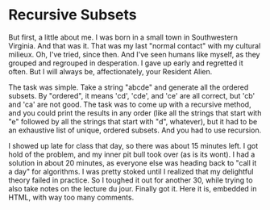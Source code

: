 # Recursive Subsets

But first, a little about me.  I was born in a small town in Southwestern Virginia.  And that was it.  That was my last "normal contact" with my cultural milieux.  Oh, I've tried, since then.  And I've seen humans like myself, as they grouped and regrouped in desperation.  I gave up early and regretted it often.  But I will always be, affectionately, your Resident Alien.

The task was simple.  Take a string "abcde" and generate all the ordered subsets.  By "ordered", it means 'cd', 'cde', and 'ce' are all correct, but 'cb' and 'ca' are not good.  The task was to come up with a recursive method, and you could print the results in any order (like all the strings that start with "e" followed by all the strings that start with "d", whatever), but it had to be an exhaustive list of unique, ordered subsets.  And you had to use recursion.

I showed up late for class that day, so there was about 15 minutes left.  I got hold of the problem, and my inner pit bull took over (as is its wont).  I had a solution in about 20 minutes, as everyone else was heading back to "call it a day" for algorithms.  I was pretty stoked until I realized that my delightful theory failed in practice.  So I toughed it out for another 30, while trying to also take notes on the lecture du jour.  Finally got it.  Here it is, embedded in HTML, with way too many comments.
